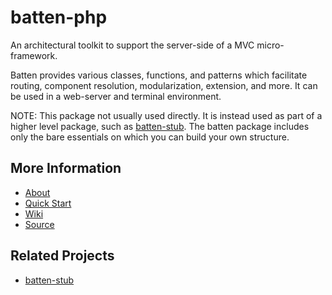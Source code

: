 # batten-php

An architectural toolkit to support the server-side of a MVC micro-framework.

Batten provides various classes, functions, and patterns which facilitate routing, component resolution, modularization,
extension, and more. It can be used in a web-server and terminal environment.

NOTE: This package not usually used directly. It is instead used as part of a higher level package, such as
[batten-stub](https://github.com/mikecaines/batten-stub/). The batten package includes only the bare essentials
on which you can build your own structure.

## More Information

* [About](https://github.com/mikecaines/batten-php/wiki/About)
* [Quick Start](https://github.com/mikecaines/batten-php/wiki/Quick-Start)
* [Wiki](https://github.com/mikecaines/batten-php/wiki)
* [Source](https://github.com/mikecaines/batten-php)

## Related Projects

* [batten-stub](https://github.com/mikecaines/batten-stub)
